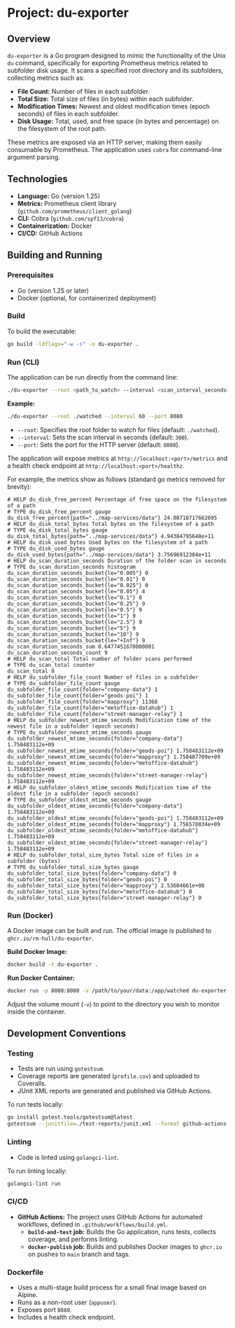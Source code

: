 # Project: du-exporter

## Overview

`du-exporter` is a Go program designed to mimic the functionality of the Unix `du` command, specifically for exporting Prometheus metrics related to subfolder disk usage. It scans a specified root directory and its subfolders, collecting metrics such as:

-   **File Count:** Number of files in each subfolder.
-   **Total Size:** Total size of files (in bytes) within each subfolder.
-   **Modification Times:** Newest and oldest modification times (epoch seconds) of files in each subfolder.
-   **Disk Usage:** Total, used, and free space (in bytes and percentage) on the filesystem of the root path.

These metrics are exposed via an HTTP server, making them easily consumable by Prometheus. The application uses `cobra` for command-line argument parsing.

## Technologies

-   **Language:** Go (version 1.25)
-   **Metrics:** Prometheus client library (`github.com/prometheus/client_golang`)
-   **CLI:** Cobra (`github.com/spf13/cobra`)
-   **Containerization:** Docker
-   **CI/CD:** GitHub Actions

## Building and Running

### Prerequisites

-   Go (version 1.25 or later)
-   Docker (optional, for containerized deployment)

### Build

To build the executable:

```bash
go build -ldflags="-w -s" -o du-exporter .
```

### Run (CLI)

The application can be run directly from the command line:

```bash
./du-exporter --root <path_to_watch> --interval <scan_interval_seconds> --port <server_port>
```

**Example:**

```bash
./du-exporter --root ./watched --interval 60 --port 8080
```

-   `--root`: Specifies the root folder to watch for files (default: `./watched`).
-   `--interval`: Sets the scan interval in seconds (default: `300`).
-   `--port`: Sets the port for the HTTP server (default: `8080`).

The application will expose metrics at `http://localhost:<port>/metrics` and a health check endpoint at `http://localhost:<port>/healthz`.

For example, the metrics show as follows (standard go metrics removed for brevity):

```prometheus
# HELP du_disk_free_percent Percentage of free space on the filesystem of a path
# TYPE du_disk_free_percent gauge
du_disk_free_percent{path="../map-services/data"} 24.00718717662695
# HELP du_disk_total_bytes Total bytes on the filesystem of a path
# TYPE du_disk_total_bytes gauge
du_disk_total_bytes{path="../map-services/data"} 4.94384795648e+11
# HELP du_disk_used_bytes Used bytes on the filesystem of a path
# TYPE du_disk_used_bytes gauge
du_disk_used_bytes{path="../map-services/data"} 3.75696912384e+11
# HELP du_scan_duration_seconds Duration of the folder scan in seconds
# TYPE du_scan_duration_seconds histogram
du_scan_duration_seconds_bucket{le="0.005"} 0
du_scan_duration_seconds_bucket{le="0.01"} 0
du_scan_duration_seconds_bucket{le="0.025"} 0
du_scan_duration_seconds_bucket{le="0.05"} 4
du_scan_duration_seconds_bucket{le="0.1"} 8
du_scan_duration_seconds_bucket{le="0.25"} 9
du_scan_duration_seconds_bucket{le="0.5"} 9
du_scan_duration_seconds_bucket{le="1"} 9
du_scan_duration_seconds_bucket{le="2.5"} 9
du_scan_duration_seconds_bucket{le="5"} 9
du_scan_duration_seconds_bucket{le="10"} 9
du_scan_duration_seconds_bucket{le="+Inf"} 9
du_scan_duration_seconds_sum 0.6477451670000001
du_scan_duration_seconds_count 9
# HELP du_scan_total Total number of folder scans performed
# TYPE du_scan_total counter
du_scan_total 9
# HELP du_subfolder_file_count Number of files in a subfolder
# TYPE du_subfolder_file_count gauge
du_subfolder_file_count{folder="company-data"} 1
du_subfolder_file_count{folder="geods-poi"} 1
du_subfolder_file_count{folder="mapproxy"} 11368
du_subfolder_file_count{folder="metoffice-datahub"} 1
du_subfolder_file_count{folder="street-manager-relay"} 1
# HELP du_subfolder_newest_mtime_seconds Modification time of the newest file in a subfolder (epoch seconds)
# TYPE du_subfolder_newest_mtime_seconds gauge
du_subfolder_newest_mtime_seconds{folder="company-data"} 1.758483112e+09
du_subfolder_newest_mtime_seconds{folder="geods-poi"} 1.758483112e+09
du_subfolder_newest_mtime_seconds{folder="mapproxy"} 1.758487709e+09
du_subfolder_newest_mtime_seconds{folder="metoffice-datahub"} 1.758483112e+09
du_subfolder_newest_mtime_seconds{folder="street-manager-relay"} 1.758483112e+09
# HELP du_subfolder_oldest_mtime_seconds Modification time of the oldest file in a subfolder (epoch seconds)
# TYPE du_subfolder_oldest_mtime_seconds gauge
du_subfolder_oldest_mtime_seconds{folder="company-data"} 1.758483112e+09
du_subfolder_oldest_mtime_seconds{folder="geods-poi"} 1.758483112e+09
du_subfolder_oldest_mtime_seconds{folder="mapproxy"} 1.756578834e+09
du_subfolder_oldest_mtime_seconds{folder="metoffice-datahub"} 1.758483112e+09
du_subfolder_oldest_mtime_seconds{folder="street-manager-relay"} 1.758483112e+09
# HELP du_subfolder_total_size_bytes Total size of files in a subfolder (bytes)
# TYPE du_subfolder_total_size_bytes gauge
du_subfolder_total_size_bytes{folder="company-data"} 0
du_subfolder_total_size_bytes{folder="geods-poi"} 0
du_subfolder_total_size_bytes{folder="mapproxy"} 2.53604661e+08
du_subfolder_total_size_bytes{folder="metoffice-datahub"} 0
du_subfolder_total_size_bytes{folder="street-manager-relay"} 0
```

### Run (Docker)

A Docker image can be built and run. The official image is published to `ghcr.io/rm-hull/du-exporter`.

**Build Docker Image:**

```bash
docker build -t du-exporter .
```

**Run Docker Container:**

```bash
docker run -p 8080:8080 -v /path/to/your/data:/app/watched du-exporter --root /app/watched
```

Adjust the volume mount (`-v`) to point to the directory you wish to monitor inside the container.

## Development Conventions

### Testing

-   Tests are run using `gotestsum`.
-   Coverage reports are generated (`profile.cov`) and uploaded to Coveralls.
-   JUnit XML reports are generated and published via GitHub Actions.

To run tests locally:

```bash
go install gotest.tools/gotestsum@latest
gotestsum --junitfile=./test-reports/junit.xml --format github-actions -- -v -coverprofile=profile.cov -coverpkg=./... ./...
```

### Linting

-   Code is linted using `golangci-lint`.

To run linting locally:

```bash
golangci-lint run
```

### CI/CD

-   **GitHub Actions:** The project uses GitHub Actions for automated workflows, defined in `.github/workflows/build.yml`.
    -   **`build-and-test` job:** Builds the Go application, runs tests, collects coverage, and performs linting.
    -   **`docker-publish` job:** Builds and publishes Docker images to `ghcr.io` on pushes to `main` branch and tags.

### Dockerfile

-   Uses a multi-stage build process for a small final image based on Alpine.
-   Runs as a non-root user (`appuser`).
-   Exposes port `8080`.
-   Includes a health check endpoint.
